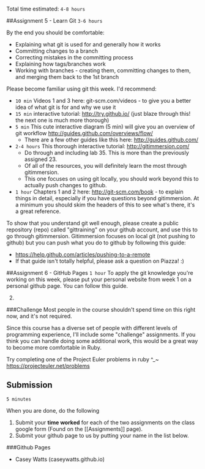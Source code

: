Total time estimated: `4-8 hours`

##Assignment 5 - Learn Git
`3-6 hours`

By the end you should be comfortable:
- Explaining what git is used for and generally how it works
- Committing changes to a branch
- Correcting mistakes in the committing process
- Explaining how tags/branches work
- Working with branches - creating them, committing changes to them, and merging them back to the 1st branch

Please become familiar using git this week. I'd recommend:
- `10 min` Videos 1 and 3 here: git-scm.com/videos - to give you a better idea of what git is for and why we use it
- `15 min` interactive tutorial: http://try.github.io/ (just blaze through this! the next one is much more thorough)
- `5 min` This cute interactive diagram (5 min) will give you an overview of git workflow <http://guides.github.com/overviews/flow/>
  - There are a few other guides like this here: <http://guides.github.com/>
- `2-4 hours` This thorough interactive tutorial: http://gitimmersion.com/
  - Do through and including lab 35. This is more than the previously assigned 23.
  - Of all of the resources, you will definitely learn the most through gitimmersion.
  - This one focuses on using git locally, you should work beyond this to actually push changes to github.
- `1 hour` Chapters 1 and 2 here: http://git-scm.com/book - to explain things in detail, especially if you have questions beyond gitimmersion. At a minimum you should skim the headers of this to see what's there, it's a great reference.


To show that you understand git well enough, please create a public repository (repo) called "gittraining" on your github account, and use this to go through gitimmersion. Gitimmersion focuses on local git (not pushing to github) but you can push what you do to github by following this guide:
- https://help.github.com/articles/pushing-to-a-remote
- If that guide isn't totally helpful, please ask a question on Piazza! :)

##Assignment 6 - GitHub Pages
`1 hour`
To apply the git knowledge you're working on this week, please put your personal website from week 1 on a personal github page. You can follow this guide. 

2. 


###Challenge
Most people in the course shouldn't spend time on this right now, and it's not required.

Since this course has a diverse set of people with different levels of programming experience, I'll include some "challenge" assignments. If you think you can handle doing some additional work, this would be a great way to become more comfortable in Ruby.

Try completing one of the Project Euler problems in ruby ^_~
https://projecteuler.net/problems

## Submission
`5 minutes`

When you are done, do the following

1. Submit your **time worked** for each of the two assignments on the class google form (Found on the [[Assignments]] page).
2. Submit your github page to us by putting your name in the list below.

###Github Pages
- Casey Watts (caseywatts.github.io)
